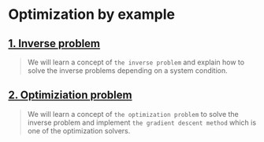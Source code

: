 # Optimization by example 

## [1. Inverse problem](https://github.com/hanyoseob/lecture_optimization/blob/main/chapter01_Inverse_problem.ipynb)
> We will learn a concept of `the inverse problem` and explain how to solve the inverse problems depending on a system condition.

## [2. Optimiziation problem](https://github.com/hanyoseob/lecture_optimization/blob/main/chapter02_Optimization_problem.ipynb)
> We will learn a concept of `the optimization problem` to solve the inverse problem and implement `the gradient descent method` which is one of the optimization solvers.
